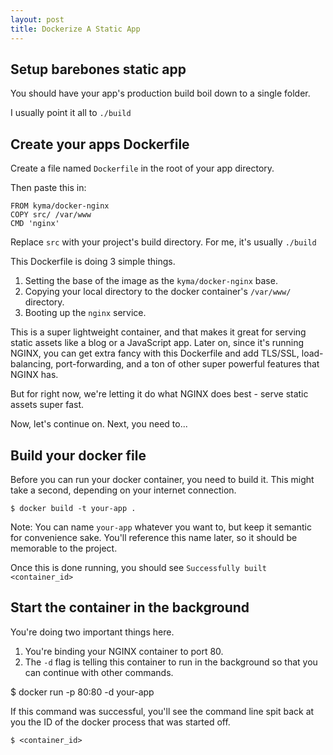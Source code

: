 ```yaml
---
layout: post
title: Dockerize A Static App
---
```


## Setup barebones static app

You should have your app's production build boil down to a single folder.

I usually point it all to `./build`

## Create your apps Dockerfile

Create a file named `Dockerfile` in the root of your app directory.

Then paste this in:

```
FROM kyma/docker-nginx
COPY src/ /var/www
CMD 'nginx'
```

Replace `src` with your project's build directory. For me, it's usually `./build`

This Dockerfile is doing 3 simple things.

1. Setting the base of the image as the `kyma/docker-nginx` base.
2. Copying your local directory to the docker container's `/var/www/` directory.
3. Booting up the `nginx` service.

This is a super lightweight container, and that makes it great for serving static assets like a blog or a JavaScript app. Later on, since it's running NGINX, you can get extra fancy with this Dockerfile and add TLS/SSL, load-balancing, port-forwarding, and a ton of other super powerful features that NGINX has.

But for right now, we're letting it do what NGINX does best - serve static assets super fast.

Now, let's continue on. Next, you need to...

## Build your docker file

Before you can run your docker container, you need to build it. This might take a second, depending on your internet connection.

`$ docker build -t your-app .`

Note: You can name `your-app` whatever you want to, but keep it semantic for convenience sake. You'll reference this name later, so it should be memorable to the project.

Once this is done running, you should see `Successfully built <container_id>`

## Start the container in the background

You're doing two important things here.

1. You're binding your NGINX container to port 80.
2. The `-d` flag is telling this container to run in the background so that you can continue with other commands.

$ docker run -p 80:80 -d your-app

If this command was successful, you'll see the command line spit back at you the ID of the docker process that was started off.

`$ <container_id>`

#
